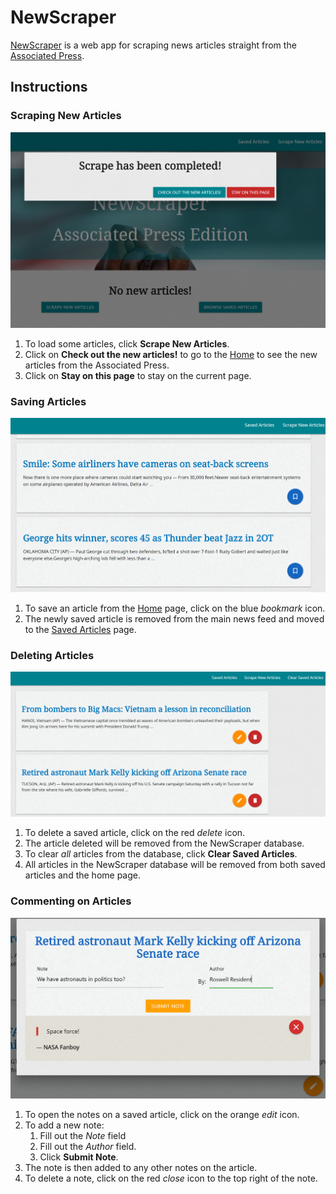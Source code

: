 # NewScraper

[NewScraper](https://newscraper-ap.herokuapp.com/) is a web app for scraping news articles straight from the [Associated Press](https://www.apnews.com/).

## Instructions

### Scraping New Articles

![Scraping new articles](./public/images/newscraper-scrape.PNG)

1. To load some articles, click **Scrape New Articles**.
2. Click on **Check out the new articles!** to go to the [Home](https://newscraper-ap.herokuapp.com/) to see the new articles from the Associated Press.
3. Click on **Stay on this page** to stay on the current page.

### Saving Articles

![Saving a new article](./public/images/newscraper-save.PNG)

1. To save an article from the [Home](https://newscraper-ap.herokuapp.com/) page, click on the blue *bookmark* icon.
2. The newly saved article is removed from the main news feed and moved to the [Saved Articles](https://newscraper-ap.herokuapp.com/saved) page.

### Deleting Articles

![Deleting Articles](./public/images/newscraper-delete.PNG)

1. To delete a saved article, click on the red *delete* icon.
2. The article deleted will be removed from the NewScraper database.
3. To clear *all* articles from the database, click **Clear Saved Articles**.
4. All articles in the NewScraper database will be removed from both saved articles and the home page.

### Commenting on Articles

![Commenting on an article](./public/images/newscraper-note.PNG)

1. To open the notes on a saved article, click on the orange *edit* icon.
2. To add a new note:
    1. Fill out the *Note* field
    2. Fill out the *Author* field.
    3. Click **Submit Note**.
3. The note is then added to any other notes on the article.
4. To delete a note, click on the red *close* icon to the top right of the note.
